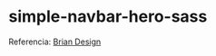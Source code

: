 # simple-navbar-hero-sass

Referencia: <a href = "https://www.youtube.com/channel/UCsKsymTY_4BYR-wytLjex7A">Brian Design</a>
